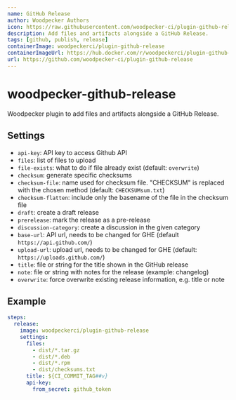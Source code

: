 ```yaml
---
name: GitHub Release
author: Woodpecker Authors
icon: https://raw.githubusercontent.com/woodpecker-ci/plugin-github-release/main/github.svg
description: Add files and artifacts alongside a GitHub Release.
tags: [github, publish, release]
containerImage: woodpeckerci/plugin-github-release
containerImageUrl: https://hub.docker.com/r/woodpeckerci/plugin-github-release
url: https://github.com/woodpecker-ci/plugin-github-release
---
```


# woodpecker-github-release

Woodpecker plugin to add files and artifacts alongside a GitHub Release.

## Settings

- `api-key`: API key to access Github API
- `files`: list of files to upload
- `file-exists`: what to do if file already exist (default: `overwrite`)
- `checksum`: generate specific checksums
- `checksum-file`: name used for checksum file. \"CHECKSUM\" is replaced with the chosen method (default: `CHECKSUMsum.txt`)
- `checksum-flatten`: include only the basename of the file in the checksum file
- `draft`: create a draft release
- `prerelease`: mark the release as a pre-release
- `discussion-category`: create a discussion in the given category
- `base-url`: API url, needs to be changed for GHE (default `https://api.github.com/`)
- `upload-url`: upload url, needs to be changed for GHE (default: `https://uploads.github.com/`)
- `title`: file or string for the title shown in the GitHub release
- `note`: file or string with notes for the release (example: changelog)
- `overwrite`: force overwrite existing release information, e.g. title or note

## Example

```yaml
steps:
  release:
    image: woodpeckerci/plugin-github-release
    settings:
      files:
        - dist/*.tar.gz
        - dist/*.deb
        - dist/*.rpm
        - dist/checksums.txt
      title: ${CI_COMMIT_TAG##v}
      api-key:
        from_secret: github_token
```
